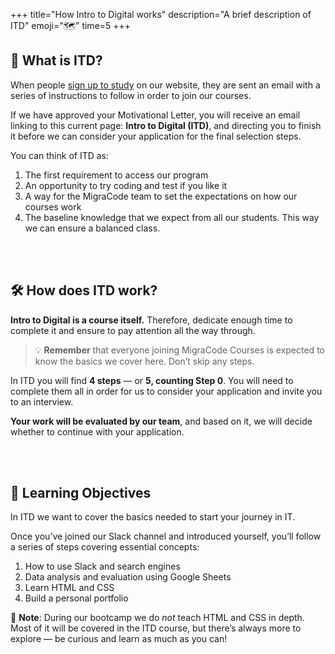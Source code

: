 +++
title="How Intro to Digital works"
description="A brief description of ITD"
emoji="🗺️"
time=5
+++


## 🧭 What is ITD?

When people [sign up to study](https://migracode.org/web-development-course/) on our website, they are sent an email with a series of instructions to follow in order to join our courses.

If we have approved your Motivational Letter, you will receive an email linking to this current page: **Intro to Digital (ITD)**, and directing you to finish it before we can consider your application for the final selection steps.

You can think of ITD as:

1. The first requirement to access our program  
2. An opportunity to try coding and test if you like it  
3. A way for the MigraCode team to set the expectations on how our courses work  
4. The baseline knowledge that we expect from all our students. This way we can ensure a balanced class.  

<br>
<br>

## 🛠️ How does ITD work?

**Intro to Digital is a course itself.** Therefore, dedicate enough time to complete it and ensure to pay attention all the way through.

> 💡 **Remember** that everyone joining MigraCode Courses is expected to know the basics we cover here. Don’t skip any steps.

In ITD you will find **4 steps** — or **5, counting Step 0**. You will need to complete them all in order for us to consider your application and invite you to an interview.

**Your work will be evaluated by our team**, and based on it, we will decide whether to continue with your application.

<br>
<br>

## 🎯 Learning Objectives

In ITD we want to cover the basics needed to start your journey in IT.

Once you’ve joined our Slack channel and introduced yourself, you’ll follow a series of steps covering essential concepts:

1. How to use Slack and search engines  
2. Data analysis and evaluation using Google Sheets  
3. Learn HTML and CSS  
4. Build a personal portfolio  

👀 **Note**: During our bootcamp we do *not* teach HTML and CSS in depth. Most of it will be covered in the ITD course, but there’s always more to explore — be curious and learn as much as you can!

<br>